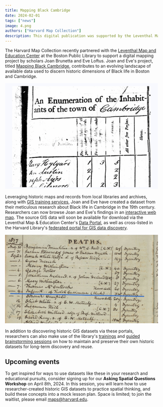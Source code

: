 ```yaml
---
title: Mapping Black Cambridge
date: 2024-02-01
tags: ["news"]
image: 4.png
authors: ["Harvard Map Collection"]
description: This digital publication was supported by the Leventhal Map & Education Center’s Small Grants for Early Career Digital Publications program and the Harvard Map Collection.
---
```


The Harvard Map Collection recently partnered with the [Leventhal Map and Education Center](https://www.leventhalmap.org/) at the
Boston Public Library to support a digital mapping project by scholars Joan Brunetta and Eve Loftus. Joan and Eve's project, titled [Mapping Black Cambridge](https://www.leventhalmap.org/articles/mapping-black-cambridge/), contributes to an evolving landscape of available data used to discern historic dimensions of Black life in Boston and Cambridge. 

![Old archives](media/1.png)


Leveraging historic maps and records from local libraries and archives, along with [GIS training services](https://library.harvard.edu/libraries/harvard-map-collection#spatial), Joan and Eve have created a dataset from their meticulous research about Black life in Cambridge in the 19th century. Researchers can now browse Joan and Eve's findings in an [interactive web map](https://felt.com/map/Mapping-Black-Cambridge-1790-1820-Snapshots-from-the-First-Four-Federal-Censuses-ghIMa0VXTy6XhXh9A1g2bhA?loc=42.36999,-71.09789,12.89z&share=1). The source GIS data will soon be available for download via the Leventhal Map & Education Center's [Data Portal](https://data.leventhalmap.org/#/), as well as cross-listed in the Harvard Library's [federated portal for GIS data discovery](https://library.harvard.edu/services-tools/harvard-geospatial-library).

![More old archives](media/2.png)

In addition to discovering historic GIS datasets via these portals, researchers can also make use of the library's [trainings](https://docs.google.com/presentation/d/1Kn6eqwqHdORRjKq89uW4HAn-NTAzBoV8lVE9ofhlVDs/edit?usp=sharing) and [guided brainstorming sessions](https://mapping.share.library.harvard.edu/resources/researchers-handbook/long-term-preservation/) on how to maintain and preserve their own historic datasets for long-term discovery and reuse. 

## Upcoming events

To get inspired for ways to use datasets like these in your research and educational pursuits, consider signing up for our **Asking Spatial Questions Workshop** on April 8th, 2024. In this session, you will learn how to use researcher-created historic GIS datasets to practice spatial thinking, and build these concepts into a mock lesson plan. Space is limited; to join the waitlist, please email maps@harvard.edu.
